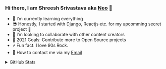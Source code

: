 ### Hi there, I am Shreesh Srivastava aka [Neo](https://github.com/Neo945) 👋

- 🔭 I’m currently learning everything
- 😎 Honestly, I started with Django, Reactjs etc. for my upcomming secret project 🤫
- 👯 I’m looking to collaborate with other content creators
- 🥅 2021 Goals: Contribute more to Open Source projects
- ⚡ Fun fact: I love 90s Rock.
- 📧 How to contact me via my [Email](<http://shreeshsrvstv@gmail.com/>)

<details>
  <summary> GitHub Stats</summary>

  <img align="left" alt="GitHub Stats" src="https://github-readme-stats.codestackr.vercel.app/api?username=Neo945&show_icons=true&hide_border=true" />

</details>
